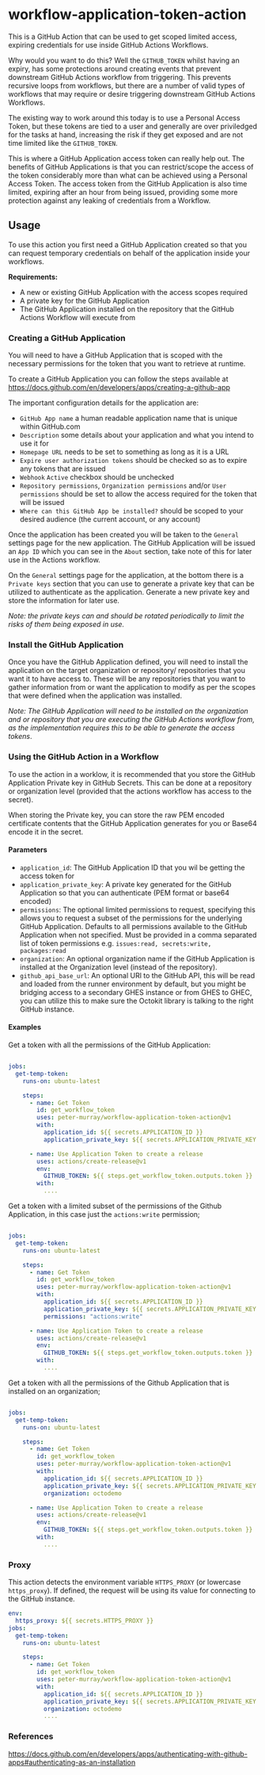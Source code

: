 # workflow-application-token-action

This is a GitHub Action that can be used to get scoped limited access, expiring credentials for use inside GitHub Actions
Workflows.

Why would you want to do this? Well the `GITHUB_TOKEN` whilst having an expiry, has some protections around creating
events that prevent downstream GitHub Actions workflow from triggering. This prevents recursive loops from workflows, but
there are a number of valid types of workflows that may require or desire triggering downstream GitHub Actions Workflows.

The existing way to work around this today is to use a Personal Access Token, but these tokens are tied to a user and
generally are over priviledged for the tasks at hand, increasing the risk if they get exposed and are not time limited
like the `GITHUB_TOKEN`.

This is where a GitHub Application access token can really help out. The benefits of GitHub Applications is that you can
restrict/scope the access of the token considerably more than what can be achieved using a Personal Access Token. The
access token from the GitHub Application is also time limited, expiring after an hour from being issued, providing some
more protection against any leaking of credentials from a Workflow.


## Usage
To use this action you first need a GitHub Application created so that you can request temporary credentials on behalf
of the application inside your workflows.

__Requirements:__
* A new or existing GitHub Application with the access scopes required
* A private key for the GitHub Application
* The GitHub Application installed on the repository that the GitHub Actions Workflow will execute from


### Creating a GitHub Application
You will need to have a GitHub Application that is scoped with the necessary permissions for the token that you want to
retrieve at runtime.

To create a GitHub Application you can follow the steps available at https://docs.github.com/en/developers/apps/creating-a-github-app

The important configuration details for the application are:
* `GitHub App name` a human readable application name that is unique within GitHub.com
* `Description` some details about your application and what you intend to use it for
* `Homepage URL` needs to be set to something as long as it is a URL
* `Expire user authorization tokens` should be checked so as to expire any tokens that are issued
* `Webhook` `Active` checkbox should be unchecked
* `Repository permissions`, `Organization permissions` and/or `User permissions` should be set to allow the access required for the token that will be issued
* `Where can this GitHub App be installed?` should be scoped to your desired audience (the current account, or any account)

Once the application has been created you will be taken to the `General` settings page for the new application.
The GitHub Application will be issued an `App ID` which you can see in the `About` section, take note of this for later
use in the Actions workflow.

On the `General` settings page for the application, at the bottom there is a `Private keys` section that you can use to
generate a private key that can be utilized to authenticate as the application.
Generate a new private key and store the information for later use.

_Note: the private keys can and should be rotated periodically to limit the risks of them being exposed in use._


### Install the GitHub Application
Once you have the GitHub Application defined, you will need to install the application on the target organization or repository/
repositories that you want it to have access to. These will be any repositories that you want to gather information
from or want the application to modify as per the scopes that were defined when the application was installed.

_Note: The GitHub Application will need to be installed on the organization and or repository that you are executing
the GitHub Actions workflow from, as the implementation requires this to be able to generate the access tokens_.


### Using the GitHub Action in a Workflow

To use the action in a worklow, it is recommended that you store the GitHub Application Private key in GitHub Secrets.
This can be done at a repository or organization level (provided that the actions workflow has access to the secret).

When storing the Private key, you can store the raw PEM encoded certificate contents that the GitHub Application
generates for you or Base64 encode it in the secret.

#### Parameters

* `application_id`: The GitHub Application ID that you wil be getting the access token for
* `application_private_key`: A private key generated for the GitHub Application so that you can authenticate (PEM format or base64 encoded)
* `permissions`: The optional limited permissions to request, specifying this allows you to request a subset of the permissions for the underlying GitHub Application. Defaults to all permissions available to the GitHub Application when not specified. Must be provided in a comma separated list of token permissions e.g. `issues:read, secrets:write, packages:read`
* `organization`: An optional organization name if the GitHub Application is installed at the Organization level (instead of the repository).
* `github_api_base_url`: An optional URl to the GitHub API, this will be read and loaded from the runner environment by default, but you might be bridging access to a secondary GHES instance or from GHES to GHEC, you can utilize this to make sure the Octokit library is talking to the right GitHub instance.

#### Examples
Get a token with all the permissions of the GitHub Application:
```yaml

jobs:
  get-temp-token:
    runs-on: ubuntu-latest

    steps:
      - name: Get Token
        id: get_workflow_token
        uses: peter-murray/workflow-application-token-action@v1
        with:
          application_id: ${{ secrets.APPLICATION_ID }}
          application_private_key: ${{ secrets.APPLICATION_PRIVATE_KEY }}

      - name: Use Application Token to create a release
        uses: actions/create-release@v1
        env:
          GITHUB_TOKEN: ${{ steps.get_workflow_token.outputs.token }}
        with:
          ....
```

Get a token with a limited subset of the permissions of the Github Application, in this case just the `actions:write` permission;
```yaml

jobs:
  get-temp-token:
    runs-on: ubuntu-latest

    steps:
      - name: Get Token
        id: get_workflow_token
        uses: peter-murray/workflow-application-token-action@v1
        with:
          application_id: ${{ secrets.APPLICATION_ID }}
          application_private_key: ${{ secrets.APPLICATION_PRIVATE_KEY }}
          permissions: "actions:write"

      - name: Use Application Token to create a release
        uses: actions/create-release@v1
        env:
          GITHUB_TOKEN: ${{ steps.get_workflow_token.outputs.token }}
        with:
          ....
```

Get a token with all the permissions of the Github Application that is installed on an organization;
```yaml

jobs:
  get-temp-token:
    runs-on: ubuntu-latest

    steps:
      - name: Get Token
        id: get_workflow_token
        uses: peter-murray/workflow-application-token-action@v1
        with:
          application_id: ${{ secrets.APPLICATION_ID }}
          application_private_key: ${{ secrets.APPLICATION_PRIVATE_KEY }}
          organization: octodemo

      - name: Use Application Token to create a release
        uses: actions/create-release@v1
        env:
          GITHUB_TOKEN: ${{ steps.get_workflow_token.outputs.token }}
        with:
          ....
```
### Proxy

This action detects the environment variable `HTTPS_PROXY` (or lowercase `https_proxy`). If defined, the request will be using its value for connecting to the GitHub instance.  

```yaml
env:
  https_proxy: ${{ secrets.HTTPS_PROXY }}
jobs:
  get-temp-token:
    runs-on: ubuntu-latest

    steps:
      - name: Get Token
        id: get_workflow_token
        uses: peter-murray/workflow-application-token-action@v1
        with:
          application_id: ${{ secrets.APPLICATION_ID }}
          application_private_key: ${{ secrets.APPLICATION_PRIVATE_KEY }}
          organization: octodemo
          ....
```

### References
https://docs.github.com/en/developers/apps/authenticating-with-github-apps#authenticating-as-an-installation
